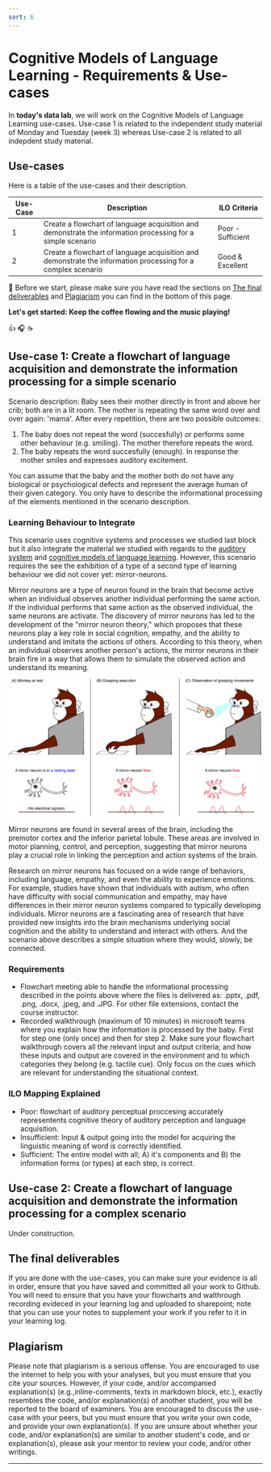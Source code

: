 ```yaml
---
sort: 6
---
```


# Cognitive Models of Language Learning - Requirements & Use-cases


In **today's data lab**, we will work on the Cognitive Models of Language Learning use-cases. Use-case 1 is related to the independent study material of Monday and Tuesday (week 3) whereas Use-case 2 is related to all indepdent study material.

## Use-cases

Here is a table of the use-cases and their description.

| Use-Case | Description | ILO Criteria 
|----------|-------------|-------------
| 1 | Create a flowchart of language acquisition and demonstrate the information processing for a simple scenario | Poor - Sufficient 
| 2 | Create a flowchart of language acquisition and demonstrate the information processing for a complex scenario | Good & Excellent 



:bell: Before we start, please make sure you have read the sections on [The final deliverables](https://adsai.buas.nl/Study%20Content/Cognition%20Fundamentals/Cognitive%20Models%20of%20Language%20Learning%20-%20Requirements%20and%20Use-cases.html#the-final-deliverables) and [Plagiarism](https://adsai.buas.nl/Study%20Content/Cognition%20Fundamentals/Cognitive%20Models%20of%20Language%20Learning%20-%20Requirements%20and%20Use-cases.html#plagiarism) you can find in the bottom of this page.


**Let's get started: Keep the coffee flowing and the music playing!**

:thumbsup: :headphones: :coffee:


## Use-case 1: Create a flowchart of language acquisition and demonstrate the information processing for a simple scenario
Scenario description: Baby sees their mother directly in front and above her crib; both are in a lit room. The mother is repeating the same word over and over again: 'mama'. After every repetition, there are two possible outcomes:
1. The baby does not repeat the word (succesfully) or performs some other behaviour (e.g. smiling). The mother therefore repeats the word. <!--- (auditory cue, no positive or negative reinforcement learning) --->
2. The baby repeats the word succesfully (enough). In response the mother smiles and expresses auditory excitement. <!--- (auditory, visual and tactile cue; positive reinforcement learning) --->

You can assume that the baby and the mother both do not have any biological or psychological defects and represent the average human of their given category. You only have to describe the informational processing of the elements mentioned in the scenario description. 

### Learning Behaviour to Integrate
This scenario uses cognitive systems and processes we studied last block but it also integrate the material we studied with regards to the [auditory system](https://adsai.buas.nl/Study%20Content/Cognition%20Fundamentals/Auditory%20Perception%20&%20Learning.html) and [cognitive models of language learning](https://adsai.buas.nl/Study%20Content/Cognition%20Fundamentals/Cognitive%20Models%20of%20Language%20Learning.html). However, this scenario requires the see the exhibition of a type of a second type of learning behaviour we did not cover yet: mirror-neurons.

Mirror neurons are a type of neuron found in the brain that become active when an individual observes another individual performing the same action. If the individual performs that same action as the observed individual, the same neurons are activate. The discovery of mirror neurons has led to the development of the "mirror neuron theory," which proposes that these neurons play a key role in social cognition, empathy, and the ability to understand and imitate the actions of others. According to this theory, when an individual observes another person's actions, the mirror neurons in their brain fire in a way that allows them to simulate the observed action and understand its meaning.

<img src="./assets/MirrorNeurons.png" alt="MirrorNeurons" width="900"/>

Mirror neurons are found in several areas of the brain, including the premotor cortex and the inferior parietal lobule. These areas are involved in motor planning, control, and perception, suggesting that mirror neurons play a crucial role in linking the perception and action systems of the brain. 

Research on mirror neurons has focused on a wide range of behaviors, including language, empathy, and even the ability to experience emotions. For example, studies have shown that individuals with autism, who often have difficulty with social communication and empathy, may have differences in their mirror neuron systems compared to typically developing individuals. Mirror neurons are a fascinating area of research that have provided new insights into the brain mechanisms underlying social cognition and the ability to understand and interact with others. And the scenario above describes a simple situation where they would, slowly, be connected.

### Requirements
- Flowchart meeting able to handle the informational processing described in the points above where the files is delivered as: .pptx, .pdf, .png, .docx, .jpeg, and .JPG. For other file extensions, contact the course instructor.
- Recorded walkthrough (maximum of 10 minutes) in microsoft teams where you explain how the information is processed by the baby. First for step one (only once) and then for step 2. Make sure your flowchart walkthrough covers all the relevant input and output criteria; and how these inputs and output are covered in the environment and to which categories they belong (e.g. tactile cue). Only focus on the cues which are relevant for understanding the situational context.

### ILO Mapping Explained
- Poor: flowchart of auditory perceptual proccesing accurately representents cognitive theory of auditory perception and language acquisition.
- Insufficient: Input & output going into the model for acquiring the linguistic meaning of word is correctly identified.
- Sufficient: The entire model with all; A) it's components and B) the information forms (or types) at each step, is correct.



## Use-case 2: Create a flowchart of language acquisition and demonstrate the information processing for a complex scenario

Under construction.





## The final deliverables

If you are done with the use-cases, you can make sure your evidence is all in order, ensure that you have saved and committed all your work to Github. You will need to ensure that you have your flowcharts and walthrough recording evideced in your learning log and uploaded to sharepoint; note that you can use your notes to supplement your work if you refer to it in your learning log. 


## Plagiarism

Please note that plagiarism is a serious offense. You are encouraged to use the internet to help you with your analyses, but you must ensure that you cite your sources. However, if your code, and/or accompanied explanation(s) (e.g.,inline-comments, texts in markdown block, etc.), exactly resembles the code, and/or explanation(s) of another student, you will be reported to the board of examiners. You are encouraged to discuss the use-case with your peers, but you must ensure that you write your own code, and provide your own explanation(s). If you are unsure about whether your code, and/or explanation(s) are similar to another student's code, and or explanation(s), please ask your mentor to review your code, and/or other writings.

***
